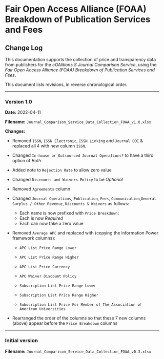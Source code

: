 # Fair Open Access Alliance (FOAA) Breakdown of Publication Services and Fees

## Change Log

This documentation supports the collection of price and transparency data from publishers for the *cOAlitions S Journal Comparison Service*, using the *Fair Open Access Alliance (FOAA) Breakdown of Publication Services and Fees*.

This document lists revisions, in reverse chronological order.

***

### Version 1.0

**Date:** 2022-04-11

**Filename:** `Journal_Comparison_Service_Data_Collection_FOAA_v1.0.xlsx`

**Changes:**

* Removed `ISSN`, `ISSN Electronic`, `ISSN Linking` and `Journal DOI` & replaced all 4 with new column `ISSN`.
* Changed `In-house or Outsourced Journal Operations?` to have a third option of *Both*
* Added note to `Rejection Rate` to allow zero value
* Changed `Discounts and Waivers Policy` to be *Optional*
* Removed `Agreements` column
* Changed `Journal Operations`, `Publication`, `Fees`, `Communication`,`General` `Surplus / Other Revenue`, `Discounts & Waivers` as follows:
  * Each name is now prefixed with `Price Breakdown:`
  * Each is now *Required*
  * Each can now take a zero value

* Removed `Average APC` and replaced with (copying the Information Power framework columns):

  *  `APC List Price Range Lower` 

  *  `APC List Price Range Higher` 

  *  `APC List Price Currency` 

  *  `APC Waiver Discount Policy` 

  *  `Subscription List Price Range Lower` 

  *  `Subscription List Price Range Higher` 

  *  `Subscription List Price For Member of The Association of American Universities` 

* Rearranged the order of the columns so that these 7 new columns (above) appear before the `Price Breakdown` columns



***

### Initial version

**Filename:** `Journal_Comparison_Service_Data_Collection_FOAA_v0.3.xlsx`
